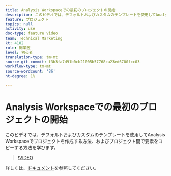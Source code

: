 ```yaml
---
title: Analysis Workspaceでの最初のプロジェクトの開始
description: このビデオでは、デフォルトおよびカスタムのテンプレートを使用してAnalysis Workspaceでプロジェクトを作成する方法、およびプロジェクト間で要素をコピーする方法を学びます。
feature: プロジェクト
topics: null
activity: use
doc-type: feature video
team: Technical Marketing
kt: 4102
role: 開業医
level: 初心者
translation-type: tm+mt
source-git-commit: f3b3fa7d91b0cb21005b57768ca23ed6700fcc03
workflow-type: tm+mt
source-wordcount: '86'
ht-degree: 1%

---
```



# Analysis Workspaceでの最初のプロジェクトの開始

このビデオでは、デフォルトおよびカスタムのテンプレートを使用してAnalysis Workspaceでプロジェクトを作成する方法、およびプロジェクト間で要素をコピーする方法を学びます。

>[!VIDEO](https://video.tv.adobe.com/v/30368/?quality=12)

詳しくは、[ドキュメント](https://docs.adobe.com/content/help/en/analytics/analyze/analysis-workspace/build-workspace-project/freeform-overview.html)を参照してください。
